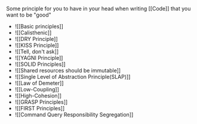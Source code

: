 Some principle for you to have in your head when writing [[Code]] that you want to be "good"

- ![[Basic principles]]
- ![[Calisthenic]]
- ![[DRY Principle]]
- ![[KISS Principle]]
- ![[Tell, don't ask]]
- ![[YAGNI Principle]]
- ![[SOLID Principles]]
- ![[Shared resources should be immutable]]
- ![[Single Level of Abstraction Principle(SLAP)]]
- ![[Law of Demeter]]
- ![[Low-Coupling]]
- ![[High-Cohesion]]
- ![[GRASP Principles]]
- ![[FIRST Principles]]
- ![[Command Query Responsibility Segregation]]